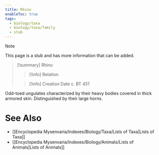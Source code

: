 ```yaml
---
title: Rhino
enableToc: true
tags:
  - biology/taxa
  - biology/taxa/family
  - stub
---
```


> [!note]
> This page is a stub and has more information that can be added.

> [!summary] Rhino
> > [!info] Relation
>
> > [!info] Creation Date
> > c. BT 451

Odd-toed ungulates characterized by their heavy bodies covered in thick armored skin. Distinguished by their large horns.

# See Also
- [[Encyclopedia Mysenvaria/Indexes/Biology/Taxa/Lists of Taxa|Lists of Taxa]]
- [[Encyclopedia Mysenvaria/Indexes/Biology/Animals/Lists of Animals|Lists of Animals]]
